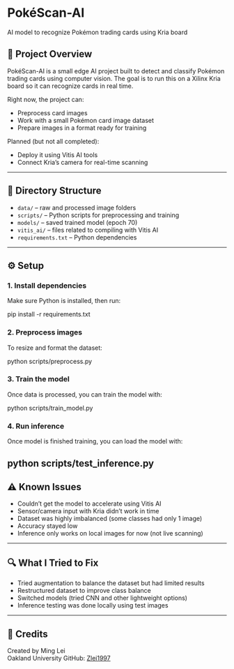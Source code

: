 # PokéScan-AI  
AI model to recognize Pokémon trading cards using Kria board

## 📌 Project Overview  
PokéScan-AI is a small edge AI project built to detect and classify Pokémon trading cards using computer vision. The goal is to run this on a Xilinx Kria board so it can recognize cards in real time.

Right now, the project can:
- Preprocess card images
- Work with a small Pokémon card image dataset
- Prepare images in a format ready for training

Planned (but not all completed):
- Deploy it using Vitis AI tools
- Connect Kria’s camera for real-time scanning

---

## 📁 Directory Structure  
- `data/` – raw and processed image folders  
- `scripts/` – Python scripts for preprocessing and training  
- `models/` – saved trained model (epoch 70)  
- `vitis_ai/` – files related to compiling with Vitis AI  
- `requirements.txt` – Python dependencies  

---

## ⚙️ Setup  

### 1. **Install dependencies**  
Make sure Python is installed, then run:

pip install -r requirements.txt

### 2. **Preprocess images**  
To resize and format the dataset:

python scripts/preprocess.py

### 3. **Train the model**  
Once data is processed, you can train the model with:


python scripts/train_model.py

### 4. **Run inference**
Once model is finished training, you can load the model with:

python scripts/test_inference.py
---

## ⚠️ Known Issues  
- Couldn’t get the model to accelerate using Vitis AI  
- Sensor/camera input with Kria didn’t work in time  
- Dataset was highly imbalanced (some classes had only 1 image)  
- Accuracy stayed low   
- Inference only works on local images for now (not live scanning)

---

## 🔍 What I Tried to Fix  
- Tried augmentation to balance the dataset but had limited results  
- Restructured dataset to improve class balance  
- Switched models (tried CNN and other lightweight options)  
- Inference testing was done locally using test images

---

## 🙌 Credits  
Created by Ming Lei  
Oakland University 
GitHub: [Zlei1997](https://github.com/Zlei1997)
